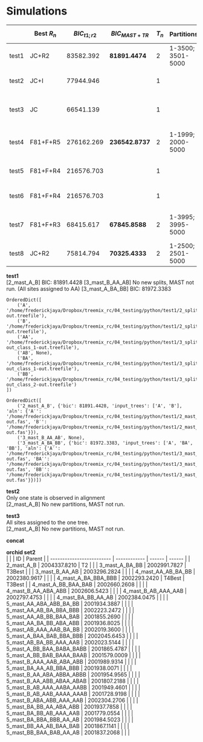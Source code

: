 # Simulations  
|       | Best $R_n$ | $BIC_{t1;r2}$ | $BIC_{MAST+TR}$ | $T_n$ | Partitions        | Simulation parameters                      | Outcome               |
| ----- | ---------- | ------------- | --------------- | ----- | ----------------- | ------------------------------------------ | --------------------- |
| test1 | JC+R2      | 83582.392     | **81891.4474**  | 2     | 1-3500; 3501-5000 | JC model, 3500 tree1, 1500 tree2           | PERFECT               |
| test2 | JC+I       | 77944.946     |                 | 1     |                   | JC model, 500 tree1, 4500 tree2            | **2T missed**         |
| test3 | JC         | 66541.139     |                 | 1     |                   | 37 taxa, GTR+I+G, 2000 tree1, 3000 tree2   | PERFECT               |
| test4 | F81+F+R5   | 276162.269    | **236542.8737** | 2     | 1-1999; 2000-5000 | 37 taxa, GTR+I+G, 2000 tree1, 3000 tree2   | Correct, but MF wrong |
| test5 | F81+F+R4   | 216576.703    |                 | 1     |                   | 37 taxa, GTR+I+G, 5000 tree1               | Correct, but MF wrong |
| test6 | F81+F+R4   | 216576.703    |                 | 1     |                   | 10 taxa, GTR+I+R12, 5000 tree1             | Correct, but MF wrong |
| test7 | F81+F+R3   | 68415.617     | **67845.8588**  | 2     | 1-3995; 3995-5000 | 10 taxa, GTR+I+R12, 4000 tree1, 1000 tree2 | **Off by 5 bases!**   |
| test8 | JC+R2      | 75814.794     | **70325.4333**  | 2     | 1-2500; 2501-5000 | 10 taxa, JC, 2500 tree1, 2500 tree2        | PERFECT               |

**test1**  
[2_mast_A_B]    BIC: 81891.4428
[3_mast_B_AA_AB]        No new splits, MAST not run. (All sites assigned to AA)
[3_mast_A_BA_BB]        BIC: 81972.3383

```  
OrderedDict([
	('A', '/home/frederickjaya/Dropbox/treemix_rc/04_testing/python/test1/2_split_A_B/test1_class_1-out.treefile'), 
	('B', '/home/frederickjaya/Dropbox/treemix_rc/04_testing/python/test1/2_split_A_B/test1_class_2-out.treefile'), 
	('AA', '/home/frederickjaya/Dropbox/treemix_rc/04_testing/python/test1/3_split_AA_AB/test1_class_1-out_class_1-out.treefile'), 
	('AB', None), 
	('BA', '/home/frederickjaya/Dropbox/treemix_rc/04_testing/python/test1/3_split_BA_BB/test1_class_2-out_class_1-out.treefile'),
	('BB', '/home/frederickjaya/Dropbox/treemix_rc/04_testing/python/test1/3_split_BA_BB/test1_class_2-out_class_2-out.treefile')
])

OrderedDict([
	('2_mast_A_B', {'bic': 81891.4428, 'input_trees': ['A', 'B'], 'aln': {'A′': '/home/frederickjaya/Dropbox/treemix_rc/04_testing/python/test1/2_mast_A_B/test1_class_1-out.fas', 'B′': '/home/frederickjaya/Dropbox/treemix_rc/04_testing/python/test1/2_mast_A_B/test1_class_2-out.fas'}}),
	('3_mast_B_AA_AB', None),
	('3_mast_A_BA_BB', {'bic': 81972.3383, 'input_trees': ['A', 'BA', 'BB'], 'aln': {'A′': '/home/frederickjaya/Dropbox/treemix_rc/04_testing/python/test1/3_mast_A_BA_BB/test1_class_1-out.fas', 'BA′': '/home/frederickjaya/Dropbox/treemix_rc/04_testing/python/test1/3_mast_A_BA_BB/test1_class_2-out.fas', 'BB′': '/home/frederickjaya/Dropbox/treemix_rc/04_testing/python/test1/3_mast_A_BA_BB/test1_class_3-out.fas'}})])
```  

**test2**  
Only one state is observed in alignment  
[2_mast_A_B]    No new partitions, MAST not run.  

**test3**  
All sites assigned to the one tree.   
[2_mast_A_B]    No new partitions, MAST not run.  


**concat**  


**orchid set2**  
|                           |              | ID     | Parent |
| ------------------------- | ------------ | ------ | ------ |
| 2_mast_A_B                | 2004337.8210 | T2     |        |
| 3_mast_A_BA_BB            | 2002991.7827 | T3Best |        |
| 3_mast_B_AA_AB            | 2003296.2824 |        |        |
| 4_mast_AA_AB_BA_BB        | 2002380.9617 |        |        |
| 4_mast_A_BA_BBA_BBB       | 2002293.2420 | T4Best | T3Best |
| 4_mast_A_BB_BAA_BAB       | 2002660.2608 |        |        |
| 4_mast_B_AA_ABA_ABB       | 2002606.5423 |        |        |
| 4_mast_B_AB_AAA_AAB       | 2002797.4753 |        |        |
| 4_mast_BA_BB_AA_AB        | 2002384.0475 |        |        |
| 5_mast_AA_ABA_ABB_BA_BB   | 2001934.3887 |        |        |
| 5_mast_AA_AB_BA_BBA_BBB   | 2002223.2472 |        |        |
| 5_mast_AA_AB_BB_BAA_BAB   | 2001855.2690 |        |        |
| 5_mast_AA_BA_BB_ABA_ABB   | 2001936.8025 |        |        |
| 5_mast_AB_AAA_AAB_BA_BB   | 2002019.3600 |        |        |
| 5_mast_A_BAA_BAB_BBA_BBB  | 2002045.6453 |        |        |
| 5_mast_AB_BA_BB_AAA_AAB   | 2002023.5144 |        |        |
| 5_mast_A_BB_BAA_BABA_BABB | 2001865.4787 |        |        |
| 5_mast_A_BB_BAB_BAAA_BAAB | 2001579.0009 |        |        |
| 5_mast_B_AAA_AAB_ABA_ABB  | 2001989.9314 |        |        |
| 5_mast_BA_AA_AB_BBA_BBB   | 2001938.0071 |        |        |
| 5_mast_B_AA_ABA_ABBA_ABBB | 2001954.9565 |        |        |
| 5_mast_B_AA_ABB_ABAA_ABAB | 2001807.2188 |        |        |
| 5_mast_B_AB_AAA_AABA_AABB | 2001949.4601 |        |        |
| 5_mast_B_AB_AAB_AAAA_AAAB | 2001728.9198 |        |        |
| 5_mast_B_ABA_ABB_AAA_AAB  | 2002304.2706 |        |        |
| 5_mast_BA_BB_AA_ABA_ABB   | 2001937.7858 |        |        |
| 5_mast_BA_BB_AB_AAA_AAB   | 2001779.0554 |        |        |
| 5_mast_BA_BBA_BBB_AA_AB   | 2001984.5023 |        |        |
| 5_mast_BB_AA_AB_BAA_BAB   | 2001867.1141 |        |        |
| 5_mast_BB_BAA_BAB_AA_AB   | 2001837.2068 |        |        |


